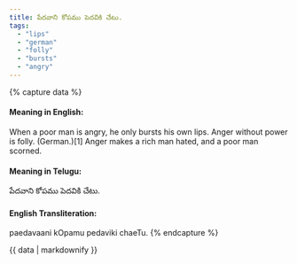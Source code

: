 ```yaml
---
title: పేదవాని కోపము పెదవికి చేటు.
tags:
  - "lips"
  - "german"
  - "folly"
  - "bursts"
  - "angry"
---
```


{% capture data %}
#### Meaning in English:
When a poor man is angry, he only bursts his own lips.
Anger without power is folly. (German.)[1]
Anger makes a rich man hated, and a poor man scorned.

#### Meaning in Telugu:
పేదవాని కోపము పెదవికి చేటు.

#### English Transliteration:
paedavaani kOpamu pedaviki chaeTu.
{% endcapture %}

{{ data | markdownify }}

